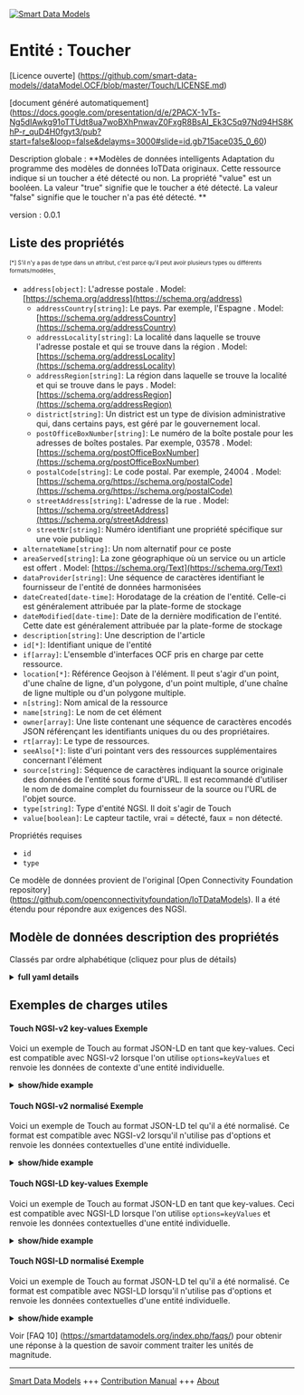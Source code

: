 <!-- 10-Header -->    
[![Smart Data Models](https://smartdatamodels.org/wp-content/uploads/2022/01/SmartDataModels_logo.png "Logo")](https://smartdatamodels.org)    
Entité : Toucher    
================<!-- /10-Header -->    
<!-- 15-License -->    
[Licence ouverte] (https://github.com/smart-data-models//dataModel.OCF/blob/master/Touch/LICENSE.md)    
[document généré automatiquement] (https://docs.google.com/presentation/d/e/2PACX-1vTs-Ng5dIAwkg91oTTUdt8ua7woBXhPnwavZ0FxgR8BsAI_Ek3C5q97Nd94HS8KhP-r_quD4H0fgyt3/pub?start=false&loop=false&delayms=3000#slide=id.gb715ace035_0_60)    
<!-- /15-License -->    
<!-- 20-Description -->    
Description globale : **Modèles de données intelligents Adaptation du programme des modèles de données IoTData originaux. Cette ressource indique si un toucher a été détecté ou non. La propriété "value" est un booléen. La valeur "true" signifie que le toucher a été détecté. La valeur "false" signifie que le toucher n'a pas été détecté. **    
version : 0.0.1    
<!-- /20-Description -->    
<!-- 30-PropertiesList -->    
## Liste des propriétés    
<sup><sub>[*] S'il n'y a pas de type dans un attribut, c'est parce qu'il peut avoir plusieurs types ou différents formats/modèles</sub></sup>.    
- `address[object]`: L'adresse postale  . Model: [https://schema.org/address](https://schema.org/address)	- `addressCountry[string]`: Le pays. Par exemple, l'Espagne  . Model: [https://schema.org/addressCountry](https://schema.org/addressCountry)    
	- `addressLocality[string]`: La localité dans laquelle se trouve l'adresse postale et qui se trouve dans la région  . Model: [https://schema.org/addressLocality](https://schema.org/addressLocality)    
	- `addressRegion[string]`: La région dans laquelle se trouve la localité et qui se trouve dans le pays  . Model: [https://schema.org/addressRegion](https://schema.org/addressRegion)    
	- `district[string]`: Un district est un type de division administrative qui, dans certains pays, est géré par le gouvernement local.      
	- `postOfficeBoxNumber[string]`: Le numéro de la boîte postale pour les adresses de boîtes postales. Par exemple, 03578  . Model: [https://schema.org/postOfficeBoxNumber](https://schema.org/postOfficeBoxNumber)    
	- `postalCode[string]`: Le code postal. Par exemple, 24004  . Model: [https://schema.org/https://schema.org/postalCode](https://schema.org/https://schema.org/postalCode)    
	- `streetAddress[string]`: L'adresse de la rue  . Model: [https://schema.org/streetAddress](https://schema.org/streetAddress)    
	- `streetNr[string]`: Numéro identifiant une propriété spécifique sur une voie publique      
- `alternateName[string]`: Un nom alternatif pour ce poste  - `areaServed[string]`: La zone géographique où un service ou un article est offert  . Model: [https://schema.org/Text](https://schema.org/Text)- `dataProvider[string]`: Une séquence de caractères identifiant le fournisseur de l'entité de données harmonisées  - `dateCreated[date-time]`: Horodatage de la création de l'entité. Celle-ci est généralement attribuée par la plate-forme de stockage  - `dateModified[date-time]`: Date de la dernière modification de l'entité. Cette date est généralement attribuée par la plate-forme de stockage  - `description[string]`: Une description de l'article  - `id[*]`: Identifiant unique de l'entité  - `if[array]`: L'ensemble d'interfaces OCF pris en charge par cette ressource.  - `location[*]`: Référence Geojson à l'élément. Il peut s'agir d'un point, d'une chaîne de ligne, d'un polygone, d'un point multiple, d'une chaîne de ligne multiple ou d'un polygone multiple.  - `n[string]`: Nom amical de la ressource  - `name[string]`: Le nom de cet élément  - `owner[array]`: Une liste contenant une séquence de caractères encodés JSON référençant les identifiants uniques du ou des propriétaires.  - `rt[array]`: Le type de ressources.  - `seeAlso[*]`: liste d'uri pointant vers des ressources supplémentaires concernant l'élément  - `source[string]`: Séquence de caractères indiquant la source originale des données de l'entité sous forme d'URL. Il est recommandé d'utiliser le nom de domaine complet du fournisseur de la source ou l'URL de l'objet source.  - `type[string]`: Type d'entité NGSI. Il doit s'agir de Touch  - `value[boolean]`: Le capteur tactile, vrai = détecté, faux = non détecté.  <!-- /30-PropertiesList -->    
<!-- 35-RequiredProperties -->    
Propriétés requises    
- `id`  - `type`  <!-- /35-RequiredProperties -->    
<!-- 40-RequiredProperties -->    
Ce modèle de données provient de l'original [Open Connectivity Foundation repository] (https://github.com/openconnectivityfoundation/IoTDataModels). Il a été étendu pour répondre aux exigences des NGSI.    
<!-- /40-RequiredProperties -->    
<!-- 50-DataModelHeader -->    
## Modèle de données description des propriétés    
Classés par ordre alphabétique (cliquez pour plus de détails)    
<!-- /50-DataModelHeader -->    
<!-- 60-ModelYaml -->    
<details><summary><strong>full yaml details</strong></summary>      
```yaml    
Touch:      
  description: 'Smart Data Models Program adaptation of the original IoTData data Models. This Resource describes whether a touch has been sensed or not. The Property ''value'' is a boolean. A value of ''true'' means that touch has been sensed. A value of ''false'' means that touch not been sensed. '      
  properties:      
    address:      
      description: The mailing address      
      properties:      
        addressCountry:      
          description: 'The country. For example, Spain'      
          type: string      
          x-ngsi:      
            model: https://schema.org/addressCountry      
            type: Property      
        addressLocality:      
          description: 'The locality in which the street address is, and which is in the region'      
          type: string      
          x-ngsi:      
            model: https://schema.org/addressLocality      
            type: Property      
        addressRegion:      
          description: 'The region in which the locality is, and which is in the country'      
          type: string      
          x-ngsi:      
            model: https://schema.org/addressRegion      
            type: Property      
        district:      
          description: 'A district is a type of administrative division that, in some countries, is managed by the local government'      
          type: string      
          x-ngsi:      
            type: Property      
        postOfficeBoxNumber:      
          description: 'The post office box number for PO box addresses. For example, 03578'      
          type: string      
          x-ngsi:      
            model: https://schema.org/postOfficeBoxNumber      
            type: Property      
        postalCode:      
          description: 'The postal code. For example, 24004'      
          type: string      
          x-ngsi:      
            model: https://schema.org/https://schema.org/postalCode      
            type: Property      
        streetAddress:      
          description: The street address      
          type: string      
          x-ngsi:      
            model: https://schema.org/streetAddress      
            type: Property      
        streetNr:      
          description: Number identifying a specific property on a public street      
          type: string      
          x-ngsi:      
            type: Property      
      type: object      
      x-ngsi:      
        model: https://schema.org/address      
        type: Property      
    alternateName:      
      description: An alternative name for this item      
      type: string      
      x-ngsi:      
        type: Property      
    areaServed:      
      description: The geographic area where a service or offered item is provided      
      type: string      
      x-ngsi:      
        model: https://schema.org/Text      
        type: Property      
    dataProvider:      
      description: A sequence of characters identifying the provider of the harmonised data entity      
      type: string      
      x-ngsi:      
        type: Property      
    dateCreated:      
      description: Entity creation timestamp. This will usually be allocated by the storage platform      
      format: date-time      
      type: string      
      x-ngsi:      
        type: Property      
    dateModified:      
      description: Timestamp of the last modification of the entity. This will usually be allocated by the storage platform      
      format: date-time      
      type: string      
      x-ngsi:      
        type: Property      
    description:      
      description: A description of this item      
      type: string      
      x-ngsi:      
        type: Property      
    id:      
      anyOf:      
        - description: Identifier format of any NGSI entity      
          maxLength: 256      
          minLength: 1      
          pattern: ^[\w\-\.\{\}\$\+\*\[\]`|~^@!,:\\]+$      
          type: string      
          x-ngsi:      
            type: Property      
        - description: Identifier format of any NGSI entity      
          format: uri      
          type: string      
          x-ngsi:      
            type: Property      
      description: Unique identifier of the entity      
      x-ngsi:      
        type: Property      
    if:      
      description: The OCF Interface set supported by this Resource.      
      items:      
        enum:      
          - oic.if.s      
          - oic.if.baseline      
        type: string      
      minItems: 2      
      readOnly: true      
      type: array      
      uniqueItems: true      
      x-ngsi:      
        type: Property      
    location:      
      description: 'Geojson reference to the item. It can be Point, LineString, Polygon, MultiPoint, MultiLineString or MultiPolygon'      
      oneOf:      
        - description: Geojson reference to the item. Point      
          properties:      
            bbox:      
              items:      
                type: number      
              minItems: 4      
              type: array      
            coordinates:      
              items:      
                type: number      
              minItems: 2      
              type: array      
            type:      
              enum:      
                - Point      
              type: string      
          required:      
            - type      
            - coordinates      
          title: GeoJSON Point      
          type: object      
          x-ngsi:      
            type: GeoProperty      
        - description: Geojson reference to the item. LineString      
          properties:      
            bbox:      
              items:      
                type: number      
              minItems: 4      
              type: array      
            coordinates:      
              items:      
                items:      
                  type: number      
                minItems: 2      
                type: array      
              minItems: 2      
              type: array      
            type:      
              enum:      
                - LineString      
              type: string      
          required:      
            - type      
            - coordinates      
          title: GeoJSON LineString      
          type: object      
          x-ngsi:      
            type: GeoProperty      
        - description: Geojson reference to the item. Polygon      
          properties:      
            bbox:      
              items:      
                type: number      
              minItems: 4      
              type: array      
            coordinates:      
              items:      
                items:      
                  items:      
                    type: number      
                  minItems: 2      
                  type: array      
                minItems: 4      
                type: array      
              type: array      
            type:      
              enum:      
                - Polygon      
              type: string      
          required:      
            - type      
            - coordinates      
          title: GeoJSON Polygon      
          type: object      
          x-ngsi:      
            type: GeoProperty      
        - description: Geojson reference to the item. MultiPoint      
          properties:      
            bbox:      
              items:      
                type: number      
              minItems: 4      
              type: array      
            coordinates:      
              items:      
                items:      
                  type: number      
                minItems: 2      
                type: array      
              type: array      
            type:      
              enum:      
                - MultiPoint      
              type: string      
          required:      
            - type      
            - coordinates      
          title: GeoJSON MultiPoint      
          type: object      
          x-ngsi:      
            type: GeoProperty      
        - description: Geojson reference to the item. MultiLineString      
          properties:      
            bbox:      
              items:      
                type: number      
              minItems: 4      
              type: array      
            coordinates:      
              items:      
                items:      
                  items:      
                    type: number      
                  minItems: 2      
                  type: array      
                minItems: 2      
                type: array      
              type: array      
            type:      
              enum:      
                - MultiLineString      
              type: string      
          required:      
            - type      
            - coordinates      
          title: GeoJSON MultiLineString      
          type: object      
          x-ngsi:      
            type: GeoProperty      
        - description: Geojson reference to the item. MultiLineString      
          properties:      
            bbox:      
              items:      
                type: number      
              minItems: 4      
              type: array      
            coordinates:      
              items:      
                items:      
                  items:      
                    items:      
                      type: number      
                    minItems: 2      
                    type: array      
                  minItems: 4      
                  type: array      
                type: array      
              type: array      
            type:      
              enum:      
                - MultiPolygon      
              type: string      
          required:      
            - type      
            - coordinates      
          title: GeoJSON MultiPolygon      
          type: object      
          x-ngsi:      
            type: GeoProperty      
      x-ngsi:      
        type: GeoProperty      
    n:      
      description: Friendly name of the Resource      
      maxLength: 64      
      readOnly: true      
      type: string      
      x-ngsi:      
        type: Property      
    name:      
      description: The name of this item      
      type: string      
      x-ngsi:      
        type: Property      
    owner:      
      description: A List containing a JSON encoded sequence of characters referencing the unique Ids of the owner(s)      
      items:      
        anyOf:      
          - description: Identifier format of any NGSI entity      
            maxLength: 256      
            minLength: 1      
            pattern: ^[\w\-\.\{\}\$\+\*\[\]`|~^@!,:\\]+$      
            type: string      
            x-ngsi:      
              type: Property      
          - description: Identifier format of any NGSI entity      
            format: uri      
            type: string      
            x-ngsi:      
              type: Property      
        description: Unique identifier of the entity      
        x-ngsi:      
          type: Property      
      type: array      
      x-ngsi:      
        type: Property      
    rt:      
      description: The Resource Type.      
      items:      
        enum:      
          - oic.r.sensor.touch      
        maxLength: 64      
        type: string      
      minItems: 1      
      readOnly: true      
      type: array      
      uniqueItems: true      
      x-ngsi:      
        type: Property      
    seeAlso:      
      description: list of uri pointing to additional resources about the item      
      oneOf:      
        - items:      
            format: uri      
            type: string      
          minItems: 1      
          type: array      
        - format: uri      
          type: string      
      x-ngsi:      
        type: Property      
    source:      
      description: 'A sequence of characters giving the original source of the entity data as a URL. Recommended to be the fully qualified domain name of the source provider, or the URL to the source object'      
      type: string      
      x-ngsi:      
        type: Property      
    type:      
      description: NGSI entity type. It has to be Touch      
      enum:      
        - Touch      
      type: string      
      x-ngsi:      
        type: Property      
    value:      
      description: 'The touch sensor, true = sensed, false = not sensed.'      
      readOnly: true      
      type: boolean      
      x-ngsi:      
        type: Property      
  required:      
    - id      
    - type      
  type: object      
  x-derived-from: https://github.com/OpenInterConnect/IoTDataModels/blob/master/TouchResURI.swagger.json      
  x-disclaimer: 'Redistribution and use in source and binary forms, with or without modification, are permitted  provided that the license conditions are met. Copyleft (c) 2022 Contributors to Smart Data Models Program'      
  x-license-url: https://github.com/smart-data-models/dataModel.OCF/blob/master/Touch/LICENSE.md      
  x-model-schema: https://smart-data-models.github.io/dataModel.IoTDataModels/Touch/schema.json      
  x-model-tags: OCF      
  x-version: 0.0.1      
```    
</details>      
<!-- /60-ModelYaml -->    
<!-- 70-MiddleNotes -->    
<!-- /70-MiddleNotes -->    
<!-- 80-Examples -->    
## Exemples de charges utiles    
#### Touch NGSI-v2 key-values Exemple    
Voici un exemple de Touch au format JSON-LD en tant que key-values. Ceci est compatible avec NGSI-v2 lorsque l'on utilise `options=keyValues` et renvoie les données de contexte d'une entité individuelle.    
<details><summary><strong>show/hide example</strong></summary>      
```json  
{  
  "id": "urn:ngsi-ld:Touch:id:NIDZ:89728507",  
  "dateCreated": "1971-08-23T11:21:33Z",  
  "dateModified": "2008-10-09T07:54:17Z",  
  "source": "Get similar note head free game. Ago if help blood. Year practice phone without still sport guess exist",  
  "name": "Addr",  
  "alternateName": "Dark fly describe when. Their stand draw expect TV star scienti",  
  "description": "Opportunity financial on sit determine perform process. Tend huge interview before.",  
  "dataProvider": "Account relate structure anyone allow some time.",  
  "owner": [  
    "urn:ngsi-ld:Touch:items:PRIP:81746251",  
    "urn:ngsi-ld:Touch:items:SXPR:59698179"  
  ],  
  "seeAlso": [  
    "urn:ngsi-ld:Touch:items:BMXR:44472001"  
  ],  
  "location": {  
    "type": "Point",  
    "coordinates": [  
      25.6702675,  
      -113.845787  
    ]  
  },  
  "address": {  
    "streetAddress": "Report another gas go. So school job rather.",  
    "addressLocality": "Fall color hard bill wind summer sit. Lawyer follow economic season least. Pressure morning either arm.",  
    "addressRegion": "Production despite very change range society. Country environment poor community we. Recent the least law",  
    "addressCountry": "Notice not bag building structure candidate military. Along let real detail change court",  
    "postalCode": "Sing end adult analysis serious field. Generation help somebody check beyond rule sometimes. Describe every under ",  
    "postOfficeBoxNumber": "Research father your kitchen audience if president. Father act system where voice two idea majority.",  
    "streetNr": "Course prevent organization Democrat believe. Loss once assume player visit. Service career campaign test beyond leader.",  
    "district": "Whatever expect notice answer"  
  },  
  "areaServed": "Staff test exist difficult. Assume tough art meeti",  
  "rt": [  
    "oic.r.sensor.touch"  
  ],  
  "value": true,  
  "n": "Walk where hour mission ok final. Article new she recent enough",  
  "if": [  
    "oic.if.s",  
    "oic.if.baseline"  
  ],  
  "type": "Touch"  
}  
```  
</details>    
#### Touch NGSI-v2 normalisé Exemple    
Voici un exemple de Touch au format JSON-LD tel qu'il a été normalisé. Ce format est compatible avec NGSI-v2 lorsqu'il n'utilise pas d'options et renvoie les données contextuelles d'une entité individuelle.    
<details><summary><strong>show/hide example</strong></summary>      
```json  
{  
  "id": "urn:ngsi-ld:Touch:id:NIDZ:89728507",  
  "dateCreated": {  
    "type": "DateTime",  
    "value": "1971-08-23T11:21:33Z"  
  },  
  "dateModified": {  
    "type": "DateTime",  
    "value": "2008-10-09T07:54:17Z"  
  },  
  "source": {  
    "type": "Text",  
    "value": "Get similar note head free game. Ago if help blood. Year practice phone without still sport guess exist"  
  },  
  "name": {  
    "type": "Text",  
    "value": "Addr"  
  },  
  "alternateName": {  
    "type": "Text",  
    "value": "Dark fly describe when. Their stand draw expect TV star scienti"  
  },  
  "description": {  
    "type": "Text",  
    "value": "Opportunity financial on sit determine perform process. Tend huge interview before."  
  },  
  "dataProvider": {  
    "type": "Text",  
    "value": "Account relate structure anyone allow some time."  
  },  
  "owner": {  
    "type": "StructuredValue",  
    "value": [  
      "urn:ngsi-ld:Touch:items:PRIP:81746251",  
      "urn:ngsi-ld:Touch:items:SXPR:59698179"  
    ]  
  },  
  "seeAlso": {  
    "type": "StructuredValue",  
    "value": [  
      "urn:ngsi-ld:Touch:items:BMXR:44472001"  
    ]  
  },  
  "location": {  
    "type": "geo:json",  
    "value": {  
      "type": "Point",  
      "coordinates": [  
        25.6702675,  
        -113.845787  
      ]  
    }  
  },  
  "address": {  
    "type": "StructuredValue",  
    "value": {  
      "streetAddress": "Report another gas go. So school job rather.",  
      "addressLocality": "Fall color hard bill wind summer sit. Lawyer follow economic season least. Pressure morning either arm.",  
      "addressRegion": "Production despite very change range society. Country environment poor community we. Recent the least law",  
      "addressCountry": "Notice not bag building structure candidate military. Along let real detail change court",  
      "postalCode": "Sing end adult analysis serious field. Generation help somebody check beyond rule sometimes. Describe every under ",  
      "postOfficeBoxNumber": "Research father your kitchen audience if president. Father act system where voice two idea majority.",  
      "streetNr": "Course prevent organization Democrat believe. Loss once assume player visit. Service career campaign test beyond leader.",  
      "district": "Whatever expect notice answer"  
    }  
  },  
  "areaServed": {  
    "type": "Text",  
    "value": "Staff test exist difficult. Assume tough art meeti"  
  },  
  "rt": {  
    "type": "StructuredValue",  
    "value": [  
      "oic.r.sensor.touch"  
    ]  
  },  
  "value": {  
    "type": "Boolean",  
    "value": true  
  },  
  "n": {  
    "type": "Text",  
    "value": "Walk where hour mission ok final. Article new she recent enough"  
  },  
  "if": {  
    "type": "StructuredValue",  
    "value": [  
      "oic.if.s",  
      "oic.if.baseline"  
    ]  
  },  
  "type": "Touch"  
}  
```  
</details>    
#### Touch NGSI-LD key-values Exemple    
Voici un exemple de Touch au format JSON-LD en tant que key-values. Ceci est compatible avec NGSI-LD lorsque l'on utilise `options=keyValues` et renvoie les données contextuelles d'une entité individuelle.    
<details><summary><strong>show/hide example</strong></summary>      
```json  
{  
  "id": "urn:ngsi-ld:Touch:id:NIDZ:89728507",  
  "dateCreated": "1971-08-23T11:21:33Z",  
  "dateModified": "2008-10-09T07:54:17Z",  
  "source": "Get similar note head free game. Ago if help blood. Year practice phone without still sport guess exist",  
  "name": "Addr",  
  "alternateName": "Dark fly describe when. Their stand draw expect TV star scienti",  
  "description": "Opportunity financial on sit determine perform process. Tend huge interview before.",  
  "dataProvider": "Account relate structure anyone allow some time.",  
  "owner": [  
    "urn:ngsi-ld:Touch:items:PRIP:81746251",  
    "urn:ngsi-ld:Touch:items:SXPR:59698179"  
  ],  
  "seeAlso": [  
    "urn:ngsi-ld:Touch:items:BMXR:44472001"  
  ],  
  "location": {  
    "type": "Point",  
    "coordinates": [  
      25.6702675,  
      -113.845787  
    ]  
  },  
  "address": {  
    "streetAddress": "Report another gas go. So school job rather.",  
    "addressLocality": "Fall color hard bill wind summer sit. Lawyer follow economic season least. Pressure morning either arm.",  
    "addressRegion": "Production despite very change range society. Country environment poor community we. Recent the least law",  
    "addressCountry": "Notice not bag building structure candidate military. Along let real detail change court",  
    "postalCode": "Sing end adult analysis serious field. Generation help somebody check beyond rule sometimes. Describe every under ",  
    "postOfficeBoxNumber": "Research father your kitchen audience if president. Father act system where voice two idea majority.",  
    "streetNr": "Course prevent organization Democrat believe. Loss once assume player visit. Service career campaign test beyond leader.",  
    "district": "Whatever expect notice answer"  
  },  
  "areaServed": "Staff test exist difficult. Assume tough art meeti",  
  "rt": [  
    "oic.r.sensor.touch"  
  ],  
  "value": true,  
  "n": "Walk where hour mission ok final. Article new she recent enough",  
  "if": [  
    "oic.if.s",  
    "oic.if.baseline"  
  ],  
  "type": "Touch",  
  "@context": [  
    "https://smartdatamodels.org/context.jsonld"  
  ]  
}  
```  
</details>    
#### Touch NGSI-LD normalisé Exemple    
Voici un exemple de Touch au format JSON-LD tel qu'il a été normalisé. Ce format est compatible avec NGSI-LD lorsqu'il n'utilise pas d'options et renvoie les données contextuelles d'une entité individuelle.    
<details><summary><strong>show/hide example</strong></summary>      
```json  
{  
    "id": "urn:ngsi-ld:Touch:id:NIDZ:89728507",  
    "dateCreated": {  
        "type": "Property",  
        "value": {  
            "@type": "DateTime",  
            "@value": "1971-08-23T11:21:33Z"  
        }  
    },  
    "dateModified": {  
        "type": "Property",  
        "value": {  
            "@type": "DateTime",  
            "@value": "2008-10-09T07:54:17Z"  
        }  
    },  
    "source": {  
        "type": "Property",  
        "value": "Get similar note head free game. Ago if help blood. Year practice phone without still sport guess exist"  
    },  
    "name": {  
        "type": "Property",  
        "value": "Addr"  
    },  
    "alternateName": {  
        "type": "Property",  
        "value": "Dark fly describe when. Their stand draw expect TV star scienti"  
    },  
    "description": {  
        "type": "Property",  
        "value": "Opportunity financial on sit determine perform process. Tend huge interview before."  
    },  
    "dataProvider": {  
        "type": "Property",  
        "value": "Account relate structure anyone allow some time."  
    },  
    "owner": {  
        "type": "Property",  
        "value": [  
            "urn:ngsi-ld:Touch:items:PRIP:81746251",  
            "urn:ngsi-ld:Touch:items:SXPR:59698179"  
        ]  
    },  
    "seeAlso": {  
        "type": "Property",  
        "value": [  
            "urn:ngsi-ld:Touch:items:BMXR:44472001"  
        ]  
    },  
    "location": {  
        "type": "GeoProperty",  
        "value": {  
            "type": "Point",  
            "coordinates": [  
                25.6702675,  
                -113.845787  
            ]  
        }  
    },  
    "address": {  
        "type": "Property",  
        "value": {  
            "streetAddress": "Report another gas go. So school job rather.",  
            "addressLocality": "Fall color hard bill wind summer sit. Lawyer follow economic season least. Pressure morning either arm.",  
            "addressRegion": "Production despite very change range society. Country environment poor community we. Recent the least law",  
            "addressCountry": "Notice not bag building structure candidate military. Along let real detail change court",  
            "postalCode": "Sing end adult analysis serious field. Generation help somebody check beyond rule sometimes. Describe every under ",  
            "postOfficeBoxNumber": "Research father your kitchen audience if president. Father act system where voice two idea majority.",  
            "streetNr": "Course prevent organization Democrat believe. Loss once assume player visit. Service career campaign test beyond leader.",  
            "district": "Whatever expect notice answer"  
        }  
    },  
    "areaServed": {  
        "type": "Property",  
        "value": "Staff test exist difficult. Assume tough art meeti"  
    },  
    "rt": {  
        "type": "Property",  
        "value": [  
            "oic.r.sensor.touch"  
        ]  
    },  
    "value": {  
        "type": "Property",  
        "value": true  
    },  
    "n": {  
        "type": "Property",  
        "value": "Walk where hour mission ok final. Article new she recent enough"  
    },  
    "if": {  
        "type": "Property",  
        "value": [  
            "oic.if.s",  
            "oic.if.baseline"  
        ]  
    },  
    "type": "Touch",  
    "@context": [  
        "https://smartdatamodels.org/context.jsonld"  
    ]  
}  
```  
</details><!-- /80-Examples -->    
<!-- 90-FooterNotes -->    
<!-- /90-FooterNotes -->    
<!-- 95-Units -->    
Voir [FAQ 10] (https://smartdatamodels.org/index.php/faqs/) pour obtenir une réponse à la question de savoir comment traiter les unités de magnitude.    
<!-- /95-Units -->    
<!-- 97-LastFooter -->    
---    
[Smart Data Models](https://smartdatamodels.org) +++ [Contribution Manual](https://bit.ly/contribution_manual) +++ [About](https://bit.ly/Introduction_SDM)<!-- /97-LastFooter -->    
